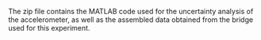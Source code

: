 The zip file contains the MATLAB code used for the uncertainty analysis of the accelerometer, as well as the assembled data obtained from the bridge used for this experiment.

